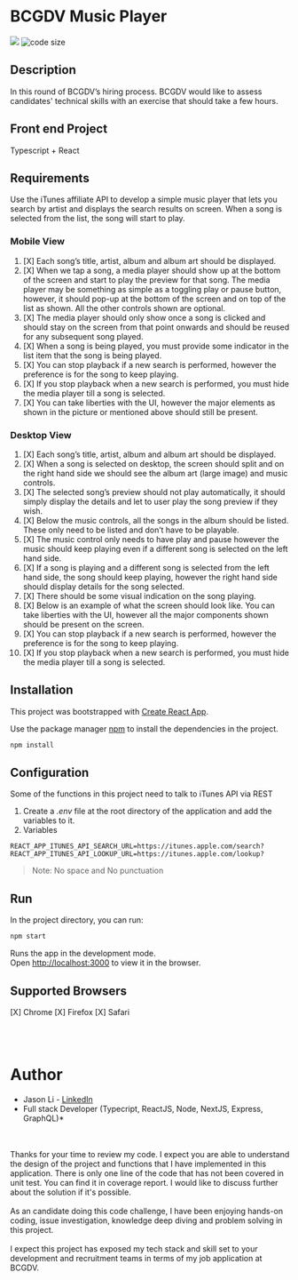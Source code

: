 # BCGDV Music Player

![](https://img.shields.io/node/v/mocha)
![code size](https://img.shields.io/github/languages/code-size/zhongchengli/trendmicro-aws-s3kms-sdk)

## Description

In this round of BCGDV’s hiring process. BCGDV would like to assess candidates' technical skills with an exercise that should take a few hours.


## Front end Project

Typescript + React

## Requirements
Use the iTunes affiliate API to develop a simple music player that lets you search by artist and displays the search results on screen. When a song is selected from the list, the song will start to play.

### Mobile View

1. [X] Each song’s title, artist, album and album art should be displayed.
2. [X] When we tap a song, a media player should show up at the bottom of the screen and
start to play the preview for that song. The media player may be something as simple as a toggling play or pause button, however, it should pop-up at the bottom of the screen and on top of the list as shown. All the other controls shown are optional.
3. [X] The media player should only show once a song is clicked and should stay on the screen from that point onwards and should be reused for any subsequent song played.
4. [X] When a song is being played, you must provide some indicator in the list item that the song is being played.
5. [X] You can stop playback if a new search is performed, however the preference is for the song to keep playing.
6. [X] If you stop playback when a new search is performed, you must hide the media player till a song is selected.
7. [X] You can take liberties with the UI, however the major elements as shown in the picture or mentioned above should still be present.

### Desktop View

1. [X] Each song’s title, artist, album and album art should be displayed.
2. [X] When a song is selected on desktop, the screen should split and on the right hand side
we should see the album art (large image) and music controls.
3. [X] The selected song’s preview should not play automatically, it should simply display the
details and let to user play the song preview if they wish.
4. [X] Below the music controls, all the songs in the album should be listed. These only need to
be listed and don’t have to be playable.
5. [X] The music control only needs to have play and pause however the music should keep playing even if a different song is selected on the left hand side.
6. [X] If a song is playing and a different song is selected from the left hand side, the song should keep playing, however the right hand side should display details for the song selected.
7. [X] There should be some visual indication on the song playing.
8. [X] Below is an example of what the screen should look like. You can take liberties with the
UI, however all the major components shown should be present on the screen.
9. [X] You can stop playback if a new search is performed, however the preference is for the
song to keep playing.
10. [X] If you stop playback when a new search is performed, you must hide the media player till
a song is selected.

## Installation
This project was bootstrapped with [Create React App](https://github.com/facebook/create-react-app).

Use the package manager [npm](https://www.npmjs.com/) to install the dependencies in the project.

```bash
npm install
```

## Configuration

Some of the functions in this project need to talk to iTunes API via REST

1. Create a *.env* file at the root directory of the application and add the variables to it.
2. Variables

```
REACT_APP_ITUNES_API_SEARCH_URL=https://itunes.apple.com/search?
REACT_APP_ITUNES_API_LOOKUP_URL=https://itunes.apple.com/lookup?
```

>Note: No space and No punctuation

## Run
In the project directory, you can run:
```bash
npm start
```
Runs the app in the development mode.\
Open [http://localhost:3000](http://localhost:3000) to view it in the browser.

## Supported Browsers
[X] Chrome
[X] Firefox
[X] Safari


<br>
<br>

# Author

* Jason Li - [LinkedIn](https://www.linkedin.com/in/jason-li-5a943a135/)<br>
* Full stack Developer (Typecript, ReactJS, Node, NextJS, Express, GraphQL)*
<br>
<br>
Thanks for your time to review my code. I expect you are able to understand the design of the project and functions that I have implemented in this application.
There is only one line of the code that has not been covered in unit test. You can find it in coverage report. I would like to discuss further about the solution if it's possible. <br>
<br>
As an candidate doing this code challenge, I have been enjoying hands-on coding, issue investigation, knowledge deep diving and problem solving in this project.
<br>
<br>
I expect this project has exposed my tech stack and skill set to your development and recruitment teams in terms of my job application at BCGDV.
